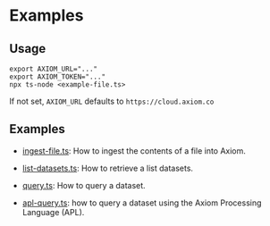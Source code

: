 # Examples

## Usage

```shell
export AXIOM_URL="..."
export AXIOM_TOKEN="..."
npx ts-node <example-file.ts>
```

If not set, `AXIOM_URL` defaults to `https://cloud.axiom.co`

## Examples

* [ingest-file.ts](ingest-file.ts): How to ingest the contents of a file into
  Axiom.

* [list-datasets.ts](list-datasets.ts): How to retrieve a list datasets.

* [query.ts](query.ts): How to query a dataset.

* [apl-query.ts](apl-query.ts): how to query a dataset using the Axiom Processing Language (APL).
